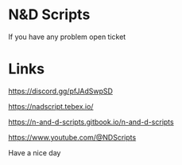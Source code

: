 # N&D Scripts
If you have any problem open ticket

# Links
https://discord.gg/pfJAdSwpSD

https://nadscript.tebex.io/

https://n-and-d-scripts.gitbook.io/n-and-d-scripts

https://www.youtube.com/@NDScripts


Have a nice day
